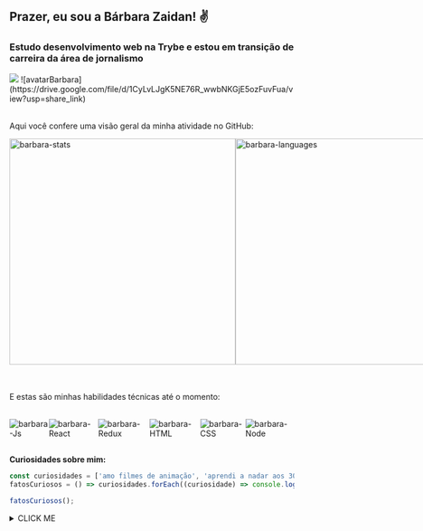 ## Prazer, eu sou a Bárbara Zaidan! ✌️

### Estudo desenvolvimento web na Trybe e estou em transição de carreira da área de jornalismo
<img src="https://drive.google.com/file/d/1CyLvLJgK5NE76R_wwbNKGjE5ozFuvFua/view?usp=share_link">
![avatarBarbara](https://drive.google.com/file/d/1CyLvLJgK5NE76R_wwbNKGjE5ozFuvFua/view?usp=share_link)
<br><br>

Aqui você confere uma visão geral da minha atividade no GitHub:
<div  style="display: flex">
  <img align="center" width="400em" alt="barbara-stats" src="https://github-readme-stats.vercel.app/api?username=barbarazaidan&show_icons=true&theme=jolly">
  <img align="center" width="400em" alt="barbara-languages" src="https://github-readme-stats.vercel.app/api/top-langs/?username=barbarazaidan&layout=compact&theme=jolly">
</div>

<br><br>
E estas são minhas habilidades técnicas até o momento:
<br><br>

<div style="display: flex">
  <img align="center" alt="barbara-Js" src="https://img.shields.io/badge/JavaScript-F7DF1E?style=for-the-badge&logo=javascript&logoColor=black">
  <img align="center" alt="barbara-React" src="https://img.shields.io/badge/React-20232A?style=for-the-badge&logo=react&logoColor=61DAFB">
  <img align="center" alt="barbara-Redux" src="https://img.shields.io/badge/Redux-593D88?style=for-the-badge&logo=redux&logoColor=white">
  <img align="center" alt="barbara-HTML" src="https://img.shields.io/badge/HTML5-E34F26?style=for-the-badge&logo=html5&logoColor=white">
  <img align="center" alt="barbara-CSS" src="https://img.shields.io/badge/CSS3-1572B6?style=for-the-badge&logo=css3&logoColor=white">
  <img align="center" alt="barbara-Node" src="https://img.shields.io/badge/Node.js-43853D?style=for-the-badge&logo=node.js&logoColor=white">
</div>

##


**Curiosidades sobre mim:**

```javascript
const curiosidades = ['amo filmes de animação', 'aprendi a nadar aos 30 anos', 'quero participar de uma maratona aquática', 'sou mãe de gato', 'a Família Adams me dá medo']
fatosCuriosos = () => curiosidades.forEach((curiosidade) => console.log(curiosidade));

fatosCuriosos();
```

<details><summary>CLICK ME</summary>
<p>

#### We can hide anything, even code!

```ruby
   puts "Hello World"
```

</p>
</details>

